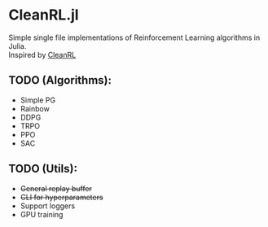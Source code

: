 # CleanRL.jl
Simple single file implementations of Reinforcement Learning algorithms in Julia.  
Inspired by [CleanRL](https://github.com/vwxyzjn/cleanrl)


## TODO (Algorithms):
* Simple PG
* Rainbow
* DDPG
* TRPO
* PPO
* SAC

## TODO (Utils):
* ~~General replay buffer~~
* ~~CLI for hyperparameters~~
* Support loggers
* GPU training
